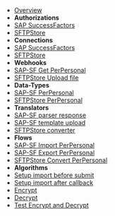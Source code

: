 - [Overview](overview.md)
- **Authorizations**
- [SAP SuccessFactors](authorizations/sap-success-factors.md)
- [SFTPStore](authorizations/sftp-store.md)
- **Connections**
- [SAP SuccessFactors](connections/sap-success-factors.md)
- [SFTPStore](connections/sftp-store.md)
- **Webhooks**
- [SAP-SF Get PerPersonal](webhooks/sap-success-factors-get-perpersonal.md)
- [SFTPStore Upload file](webhooks/sftp-store-upload-file.md)
- **Data-Types**
- [SAP-SF PerPersonal](data-types/SAPSuccessFactors-PerPersonal.md)
- [SFTPStore PerPersonal](data-types/SFTPStore-PerPersonal.md)
- **Translators**
- [SAP-SF parser response](translators/parse_from_sapsf_api_response_to_sapsf_perpersonal.md)
- [SAP-SF template upload](translators/parse_from_sapsf_perpersonal_to_sftpstore_uplaod_request.md)
- [SFTPStore converter](translators/parse_from_sapsf_to_sftpstore_perpersonal.md)
- **Flows**
- [SAP-SF Import PerPersonal](flows/do_import_from_sapsf_perpersonal.md)
- [SAP-SF Export PerPersonal](flows/do_export_to_sftpstore_perpersonal.md)
- [SFTPStore Convert PerPersonal](flows/do_convert_from_sapsf_perpersonal.md)
- **Algorithms**
- [Setup import before submit](algorithms/sapsf-setup_import_before_submit.md)
- [Setup import after callback](algorithms/sapsf-setup_import_next_page_after_callback.md)
- [Encrypt](algorithms/miesh-encrypt.md)
- [Decrypt](algorithms/miesh-decrypt.md)
- [Test Encrypt and Decrypt](algorithms/miesh-encrypt-decrypt.md)
